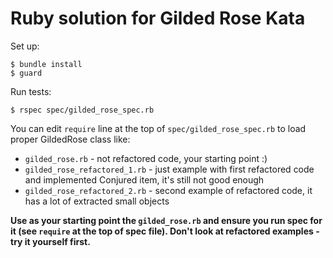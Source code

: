 # Ruby solution for Gilded Rose Kata

Set up:

    $ bundle install
    $ guard

Run tests:

    $ rspec spec/gilded_rose_spec.rb

You can edit `require` line at the top of `spec/gilded_rose_spec.rb` to load proper GildedRose class like:

* `gilded_rose.rb` - not refactored code, your starting point :)
* `gilded_rose_refactored_1.rb` - just example with first refactored code and implemented Conjured item, it's still not good enough
* `gilded_rose_refactored_2.rb` - second example of refactored code, it has a lot of extracted small objects

__Use as your starting point the `gilded_rose.rb` and ensure you run spec for it (see `require` at the top of spec file). Don't look at refactored examples - try it yourself first.__

